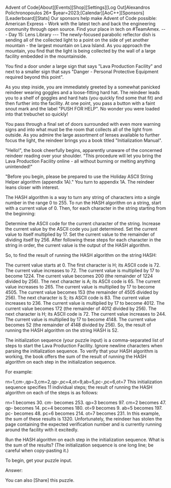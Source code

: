 Advent of Code[About][Events][Shop][Settings][Log Out]Alexandros Polichronopoulos 26*
$year=2023;[Calendar][AoC++][Sponsors][Leaderboard][Stats]
Our sponsors help make Advent of Code possible:
American Express - Work with the latest tech and back the engineering community through open source. Find your place in
tech on #TeamAmex.
--- Day 15: Lens Library ---
The newly-focused parabolic reflector dish is sending all of the collected light to a point on the side of yet another
mountain - the largest mountain on Lava Island. As you approach the mountain, you find that the light is being collected
by the wall of a large facility embedded in the mountainside.

You find a door under a large sign that says "Lava Production Facility" and next to a smaller sign that says "Danger -
Personal Protective Equipment required beyond this point".

As you step inside, you are immediately greeted by a somewhat panicked reindeer wearing goggles and a loose-fitting hard
hat. The reindeer leads you to a shelf of goggles and hard hats (you quickly find some that fit) and then further into
the facility. At one point, you pass a button with a faint snout mark and the label "PUSH FOR HELP". No wonder you were
loaded into that trebuchet so quickly!

You pass through a final set of doors surrounded with even more warning signs and into what must be the room that
collects all of the light from outside. As you admire the large assortment of lenses available to further focus the
light, the reindeer brings you a book titled "Initialization Manual".

"Hello!", the book cheerfully begins, apparently unaware of the concerned reindeer reading over your shoulder. "This
procedure will let you bring the Lava Production Facility online - all without burning or melting anything unintended!"

"Before you begin, please be prepared to use the Holiday ASCII String Helper algorithm (appendix 1A)." You turn to
appendix 1A. The reindeer leans closer with interest.

The HASH algorithm is a way to turn any string of characters into a single number in the range 0 to 255. To run the HASH
algorithm on a string, start with a current value of 0. Then, for each character in the string starting from the
beginning:

Determine the ASCII code for the current character of the string.
Increase the current value by the ASCII code you just determined.
Set the current value to itself multiplied by 17.
Set the current value to the remainder of dividing itself by 256.
After following these steps for each character in the string in order, the current value is the output of the HASH
algorithm.

So, to find the result of running the HASH algorithm on the string HASH:

The current value starts at 0.
The first character is H; its ASCII code is 72.
The current value increases to 72.
The current value is multiplied by 17 to become 1224.
The current value becomes 200 (the remainder of 1224 divided by 256).
The next character is A; its ASCII code is 65.
The current value increases to 265.
The current value is multiplied by 17 to become 4505.
The current value becomes 153 (the remainder of 4505 divided by 256).
The next character is S; its ASCII code is 83.
The current value increases to 236.
The current value is multiplied by 17 to become 4012.
The current value becomes 172 (the remainder of 4012 divided by 256).
The next character is H; its ASCII code is 72.
The current value increases to 244.
The current value is multiplied by 17 to become 4148.
The current value becomes 52 (the remainder of 4148 divided by 256).
So, the result of running the HASH algorithm on the string HASH is 52.

The initialization sequence (your puzzle input) is a comma-separated list of steps to start the Lava Production
Facility. Ignore newline characters when parsing the initialization sequence. To verify that your HASH algorithm is
working, the book offers the sum of the result of running the HASH algorithm on each step in the initialization
sequence.

For example:

rn=1,cm-,qp=3,cm=2,qp-,pc=4,ot=9,ab=5,pc-,pc=6,ot=7
This initialization sequence specifies 11 individual steps; the result of running the HASH algorithm on each of the
steps is as follows:

rn=1 becomes 30.
cm- becomes 253.
qp=3 becomes 97.
cm=2 becomes 47.
qp- becomes 14.
pc=4 becomes 180.
ot=9 becomes 9.
ab=5 becomes 197.
pc- becomes 48.
pc=6 becomes 214.
ot=7 becomes 231.
In this example, the sum of these results is 1320. Unfortunately, the reindeer has stolen the page containing the
expected verification number and is currently running around the facility with it excitedly.

Run the HASH algorithm on each step in the initialization sequence. What is the sum of the results? (The initialization
sequence is one long line; be careful when copy-pasting it.)

To begin, get your puzzle input.

Answer:

You can also [Share] this puzzle.